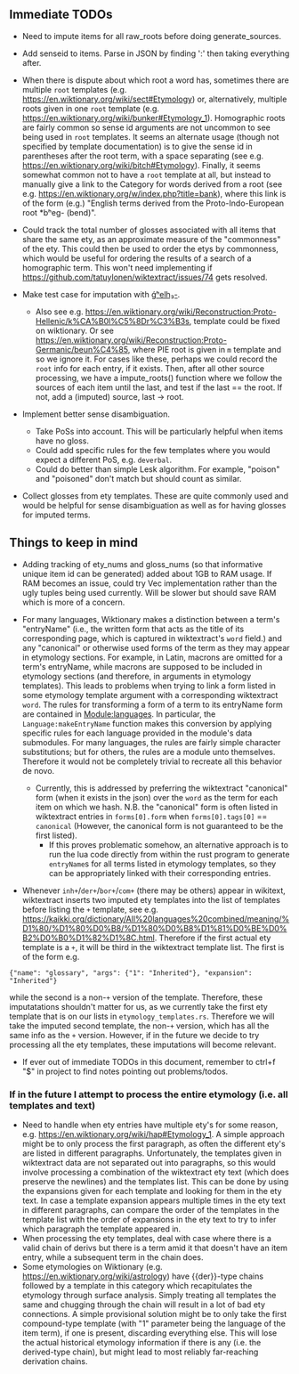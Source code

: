 ## Immediate TODOs

* Need to impute items for all raw_roots before doing generate_sources. 

* Add senseid to items. Parse in JSON by finding ':' then taking everything after.

* When there is dispute about which root a word has, sometimes there are multiple `root` templates (e.g. https://en.wiktionary.org/wiki/sect#Etymology) or, alternatively, multiple roots given in one `root` template (e.g. https://en.wiktionary.org/wiki/bunker#Etymology_1). Homographic roots are fairly common so sense id arguments are not uncommon to see being used in `root` templates. It seems an alternate usage (though not specified by template documentation) is to give the sense id in parentheses after the root term, with a space separating (see e.g. https://en.wiktionary.org/wiki/bitch#Etymology). Finally, it seems somewhat common not to have a `root` template at all, but instead to manually give a link to the Category for words derived from a root (see e.g. https://en.wiktionary.org/w/index.php?title=bank), where this link is of the form (e.g.) "English terms derived from the Proto-Indo-European root *bʰeg- (bend)".

* Could track the total number of glosses associated with all items that share the same ety, as an approximate measure of the "commonness" of the ety. This could then be used to order the etys by commonness, which would be useful for ordering the results of a search of a homographic term. This won't need implementing if https://github.com/tatuylonen/wiktextract/issues/74 gets resolved.

* Make test case for imputation with [ǵʰelh₃-](https://en.wiktionary.org/wiki/Category:English_terms_derived_from_the_Proto-Indo-European_root_*%C7%B5%CA%B0elh%E2%82%83-). 
    * Also see e.g. https://en.wiktionary.org/wiki/Reconstruction:Proto-Hellenic/k%CA%B0l%C5%8Dr%C3%B3s, template could be fixed on wiktionary. Or see https://en.wiktionary.org/wiki/Reconstruction:Proto-Germanic/beun%C4%85, where PIE root is given in `m` template and so we ignore it. For cases like these, perhaps we could record the `root` info for each entry, if it exists. Then, after all other source processing, we have a impute_roots() function where we follow the sources of each item until the last, and test if the last == the root. If not, add a (imputed) source, last -> root.

* Implement better sense disambiguation.
    * Take PoSs into account. This will be particularly helpful when items have no gloss. 
    * Could add specific rules for the few templates where you would expect a different PoS, e.g. `deverbal`.
    * Could do better than simple Lesk algorithm. For example, "poison" and "poisoned" don't match but should count as similar. 

* Collect glosses from ety templates. These are quite commonly used and would be helpful for sense disambiguation as well as for having glosses for imputed terms. 

## Things to keep in mind

* Adding tracking of ety_nums and gloss_nums (so that informative unique item id can be generated) added about 1GB to RAM usage. If RAM becomes an issue, could try Vec implementation rather than the ugly tuples being used currently. Will be slower but should save RAM which is more of a concern.

* For many languages, Wiktionary makes a distinction between a term's "entryName" (i.e., the written form that acts as the title of its corresponding page, which is captured in wiktextract's `word` field.) and any "canonical" or otherwise used forms of the term as they may appear in etymology sections. For example, in Latin, macrons are omitted for a term's entryName, while macrons are supposed to be included in etymology sections (and therefore, in arguments in etymology templates). This leads to problems when trying to link a form listed in some etymology template argument with a corresponding wiktextract `word`. The rules for transforming a form of a term to its entryName form are contained in [Module:languages](https://en.wiktionary.org/wiki/Module:languages). In particular, the `Language:makeEntryName` function makes this conversion by applying specific rules for each language provided in the module's data submodules. For many languages, the rules are fairly simple character substitutions; but for others, the rules are a module unto themselves.  Therefore it would not be completely trivial to recreate all this behavior de novo. 
    * Currently, this is addressed by preferring the wiktextract "canonical" form (when it exists in the json) over the `word` as the term for each item on which we hash. N.B. the "canonical" form is often listed in wiktextract entries in `forms[0].form` when `forms[0].tags[0]` == `canonical` (However, the canonical form is not guaranteed to be the first listed).
        * If this proves problematic somehow, an alternative approach is to run the lua code directly from within the rust program to generate `entryName`s for all terms listed in etymology templates, so they can be appropriately linked with their corresponding entries.

* Whenever `inh+`/`der+`/`bor+`/`com+` (there may be others) appear in wikitext, wiktextract inserts two imputed ety templates into the list of templates before listing the `+` template, see e.g. https://kaikki.org/dictionary/All%20languages%20combined/meaning/%D1%80/%D1%80%D0%B8/%D1%80%D0%B8%D1%81%D0%BE%D0%B2%D0%B0%D1%82%D1%8C.html. Therefore if the first actual ety template is a `+`, it will be third in the wiktextract template list. The first is of the form e.g. 
```
{"name": "glossary", "args": {"1": "Inherited"}, "expansion": "Inherited"}
```
while the second is a non-`+` version of the template. Therefore, these imputatations  shouldn't matter for us, as we currently take the first ety template that is on our lists in `etymology_templates.rs`. Therefore we will take the imputed second template, the non-`+` version, which has all the same info as the `+` version.  However, if in the future we decide to try processing all the ety templates, these imputations will become relevant. 

* If ever out of immediate TODOs in this document, remember to ctrl+f "$" in project to find notes pointing out problems/todos.

### If in the future I attempt to process the entire etymology (i.e. all templates and text)
* Need to handle when ety entries have multiple ety's for some reason, e.g. https://en.wiktionary.org/wiki/hap#Etymology_1. A simple approach might be to only process the first paragraph, as often the different ety's are listed in different paragraphs. Unfortunately, the templates given in wiktextract data are not separated out into paragraphs, so this would involve processing a combination of the wiktextract ety text (which does preserve the newlines) and the templates list. This can be done by using the expansions given for each template and looking for them in the ety text. In case a template expansion appears multiple times in the ety text in different paragraphs, can compare the order of the templates in the template list with the order of expansions in the ety text to try to infer which paragraph the template appeared in.
* When processing the ety templates, deal with case where there is a valid chain of derivs but there is a term amid it that doesn't have an item entry, while a subsequent term in the chain does.
* Some etymologies on Wiktionary (e.g. https://en.wiktionary.org/wiki/astrology) have {{der}}-type chains followed by a template in this category which recapitulates the etymology through surface analysis. Simply treating all templates the same and chugging through the chain will result in a lot of bad ety connections. A simple provisional solution might be to only take the first compound-type template (with "1" parameter being the language of the item term), if one is present, discarding everything else. This will lose the actual historical etymology information if there is any (i.e. the derived-type chain), but might lead to most reliably far-reaching derivation chains.